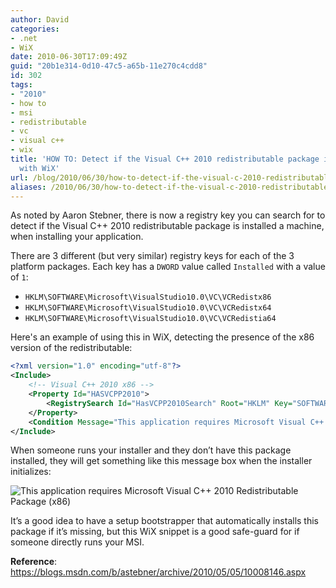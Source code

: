 ```yaml
---
author: David
categories:
- .net
- WiX
date: 2010-06-30T17:09:49Z
guid: "20b1e314-0d10-47c5-a65b-11e270c4cdd8"
id: 302
tags:
- "2010"
- how to
- msi
- redistributable
- vc
- visual c++
- wix
title: 'HOW TO: Detect if the Visual C++ 2010 redistributable package is installed
  with WiX'
url: /blog/2010/06/30/how-to-detect-if-the-visual-c-2010-redistributable-package-is-installed-with-wix-2/
aliases: /2010/06/30/how-to-detect-if-the-visual-c-2010-redistributable-package-is-installed-with-wix-2/
---
```


As noted by Aaron Stebner, there is now a registry key you can search for to detect if the Visual C++ 2010 redistributable package is installed a machine, when installing your application.

There are 3 different (but very similar) registry keys for each of the 3 platform packages. Each key has a `DWORD` value called `Installed` with a value of `1`:

* `HKLM\SOFTWARE\Microsoft\VisualStudio10.0\VC\VCRedistx86`
* `HKLM\SOFTWARE\Microsoft\VisualStudio10.0\VC\VCRedistx64`
* `HKLM\SOFTWARE\Microsoft\VisualStudio10.0\VC\VCRedistia64`

Here's an example of using this in WiX, detecting the presence of the x86 version of the redistributable:

```xml
<?xml version="1.0" encoding="utf-8"?>
<Include>
    <!-- Visual C++ 2010 x86 -->
    <Property Id="HASVCPP2010">
        <RegistrySearch Id="HasVCPP2010Search" Root="HKLM" Key="SOFTWARE\Microsoft\VisualStudio10.0\VC\VCRedistx86" Name="Installed" Type="raw" />
    </Property>    
    <Condition Message="This application requires Microsoft Visual C++ 2010 Redistributable Package (x86).">Installed OR (HASVCPP2010)</Condition>
</Include>
```

When someone runs your installer and they don’t have this package installed, they will get something like this message box when the installer initializes:

![This application requires Microsoft Visual C++ 2010 Redistributable Package (x86)](/wp-content/uploads/2010/06/image.png)

It’s a good idea to have a setup bootstrapper that automatically installs this package if it’s missing, but this WiX snippet is a good safe-guard for if someone directly runs your MSI.

**Reference**: <https://blogs.msdn.com/b/astebner/archive/2010/05/05/10008146.aspx>

